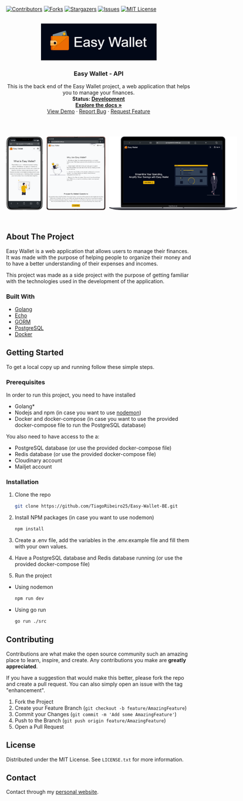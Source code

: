 [![Contributors][contributors-shield]][contributors-url]
[![Forks][forks-shield]][forks-url]
[![Stargazers][stars-shield]][stars-url]
[![Issues][issues-shield]][issues-url]
[![MIT License][license-shield]][license-url]

<style>
 .imgs {
 display: flex;
 flex-direction: row;
 justify-content: space-between;
 align-items: center;
 margin: 0 auto;
 width: 100%;
 max-width: 765px;
 gap: 10px;
 margin-bottom: 60px;
 margin-top: 60px;
 }

 /*media query*/
 @media (max-width: 765px) {
  .imgs {
   flex-direction: column;
  gap: 30px;
  }
   }
</style>

<!-- PROJECT LOGO -->
<br />
<div align="center">
  <img src="images/logo.png" alt="Logo" width="315" height="100">

  <h3 align="center">Easy Wallet - API</h3>

  <p align="center">
    This is the back end of the Easy Wallet project, a web application that helps you to manage your finances.
  <br />
    <strong>Status: <u>Development</u>

  </strong>
    <br />
    <a href="#"><strong>Explore the docs »</strong></a>
    <br />
    <a href="https://easywallet2023.netlify.app/">View Demo</a>
    ·
    <a href="https://github.com/TiagoRibeiro25/Easy-Wallet-BE/issues">Report Bug</a>
    ·
    <a href="https://github.com/TiagoRibeiro25/Easy-Wallet-BE/issues">Request Feature</a>
  </p>
</div>

<div class="imgs">
 <img src="images/phone.png" alt="Logo" height="200">
 <img src="images/tablet.png" alt="Logo" height="200">
 <img src="images/laptop.png" alt="Logo" height="200">
</div>

<!-- ABOUT THE PROJECT -->
## About The Project

Easy Wallet is a web application that allows users to manage their finances. It was made with the purpose of helping people to organize their money and to have a better understanding of their expenses and incomes.

This project was made as a side project with the purpose of getting familiar with the technologies used in the development of the application.

### Built With

* [Golang](https://golang.org/)
* [Echo](https://echo.labstack.com/)
* [GORM](https://gorm.io/)
* [PostgreSQL](https://www.postgresql.org/)
* [Docker](https://www.docker.com/)

<!-- GETTING STARTED -->
## Getting Started

To get a local copy up and running follow these simple steps.

### Prerequisites

In order to run this project, you need to have installed

* Golang*
* Nodejs and npm (in case you want to use [nodemon](https://www.npmjs.com/package/nodemon))
* Docker and docker-compose (in case you want to use the provided docker-compose file to run the PostgreSQL database)

You also need to have access to the a:

* PostgreSQL database (or use the provided docker-compose file)
* Redis database (or use the provided docker-compose file)
* Cloudinary account
* Mailjet account

### Installation

1. Clone the repo

   ```sh
   git clone https://github.com/TiagoRibeiro25/Easy-Wallet-BE.git
   ```

2. Install NPM packages (in case you want to use nodemon)

   ```sh
   npm install
   ```

3. Create a .env file, add the variables in the .env.example file and fill them with your own values.

4. Have a PostgreSQL database and Redis database running (or use the provided docker-compose file)

5. Run the project

* Using nodemon

   ```sh
   npm run dev
   ```

* Using go run

   ```sh
   go run ./src
   ```

<!-- CONTRIBUTING -->
## Contributing

Contributions are what make the open source community such an amazing place to learn, inspire, and create. Any contributions you make are **greatly appreciated**.

If you have a suggestion that would make this better, please fork the repo and create a pull request. You can also simply open an issue with the tag "enhancement".

1. Fork the Project
2. Create your Feature Branch (`git checkout -b feature/AmazingFeature`)
3. Commit your Changes (`git commit -m 'Add some AmazingFeature'`)
4. Push to the Branch (`git push origin feature/AmazingFeature`)
5. Open a Pull Request

<!-- LICENSE -->
## License

Distributed under the MIT License. See `LICENSE.txt` for more information.

<!-- CONTACT -->
## Contact

Contact through my [personal website](https://tiagoribeiro.tech/contact).

<!-- MARKDOWN LINKS & IMAGES -->
[contributors-shield]: https://img.shields.io/github/contributors/TiagoRibeiro25/Easy-Wallet-BE.svg?style=for-the-badge
[contributors-url]: https://github.com/TiagoRibeiro25/Easy-Wallet-BE/graphs/contributors
[forks-shield]: https://img.shields.io/github/forks/TiagoRibeiro25/Easy-Wallet-BE.svg?style=for-the-badge
[forks-url]: https://github.com/TiagoRibeiro25/Easy-Wallet-BE/network/members
[stars-shield]: https://img.shields.io/github/stars/TiagoRibeiro25/Easy-Wallet-BE.svg?style=for-the-badge
[stars-url]: https://github.com/TiagoRibeiro25/Easy-Wallet-BE/stargazers
[issues-shield]: https://img.shields.io/github/issues/TiagoRibeiro25/Easy-Wallet-BE.svg?style=for-the-badge
[issues-url]: https://github.com/TiagoRibeiro25/Easy-Wallet-BE/issues
[license-shield]: https://img.shields.io/github/license/TiagoRibeiro25/Easy-Wallet-BE.svg?style=for-the-badge
[license-url]: https://github.com/TiagoRibeiro25/Easy-Wallet-BE/blob/master/LICENSE.txt
